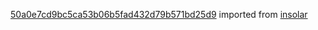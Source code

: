 [50a0e7cd9bc5ca53b06b5fad432d79b571bd25d9](https://github.com/insolar/insolar/commit/50a0e7cd9bc5ca53b06b5fad432d79b571bd25d9) imported from [insolar](https://github.com/insolar/insolar)
